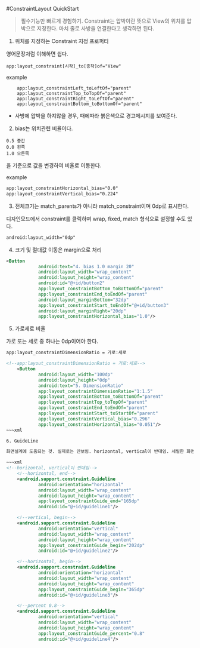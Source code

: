 #ConstraintLayout QuickStart
> 필수기능만 빠르게 경험하기. Constraint는 압박이란 뜻으로 View의 위치를 압박으로 지정한다. 마치 줄로 사방을 연결한다고 생각하면 된다. 

1. 위치를 지정하는 Constraint 지정 프로퍼티 

영어문장처럼 이해하면 쉽다. 
~~~
app:layout_constraint[시작]_to[종착]of="View"
~~~

example
~~~
    app:layout_constraintLeft_toLeftOf="parent"
    app:layout_constraintTop_toTopOf="parent"
    app:layout_constraintRight_toLeftOf="parent"
    app:layout_constraintBottom_toBottomOf="parent"
~~~

- 사방에 압박을 하지않을 경우, 때에따라 붉은색으로 경고메시지를 보여준다. 

2. bias는 위치관련 비율이다. 

~~~
0.5 중간 
0.0 왼쪽 
1.0 오른쪽 
~~~
을 기준으로 값을 변경하여 비율로 이동한다. 

example

~~~xml
app:layout_constraintHorizontal_bias="0.0"
app:layout_constraintVertical_bias="0.224"
~~~

3. 전체크기는 match_parents가 아니라 match_constraint이며 0dp로 표시한다. 

디자인모드에서 constraint를 클릭하며 wrap, fixed, match 형식으로 설정할 수도 있다. 

~~~xml
android:layout_width="0dp"
~~~

4. 크기 및 절대값 이동은 margin으로 처리

~~~xml
<Button
            android:text="4. bias 1.0 margin 20"
            android:layout_width="wrap_content"
            android:layout_height="wrap_content"
            android:id="@+id/button2"
            app:layout_constraintBottom_toBottomOf="parent"
            app:layout_constraintEnd_toEndOf="parent"
            android:layout_marginBottom="32dp"
            app:layout_constraintStart_toEndOf="@+id/button3"
            android:layout_marginRight="20dp"
            app:layout_constraintHorizontal_bias="1.0"/>
~~~

5. 가로세로 비율 

가로 또는 세로 중 하나는 0dp이어야 한다.  
~~~xml
app:layout_constraintDimensionRatio = 가로:세로
~~~

~~~xml
<!--app:layout_constraintDimensionRatio = 가로:세로-->
    <Button
            android:layout_width="100dp"
            android:layout_height="0dp"
            android:text="5. DimensionRatio"
            app:layout_constraintDimensionRatio="1:1.5"
            app:layout_constraintBottom_toBottomOf="parent"
            app:layout_constraintTop_toTopOf="parent"
            app:layout_constraintEnd_toEndOf="parent"
            app:layout_constraintStart_toStartOf="parent"
            app:layout_constraintVertical_bias="0.296"
            app:layout_constraintHorizontal_bias="0.051"/>
~~~xml

6. GuideLine

화면설계에 도움되는 것. 실제로는 안보임. horizontal, vertical이 반대임. 세밀한 화면을 설계할 것이라면 사용하기를 권장함. 

~~~xml
<!--horizontal, vertical이 반대임-->
    <!--horizontal, end-->
    <android.support.constraint.Guideline
            android:orientation="horizontal"
            android:layout_width="wrap_content"
            android:layout_height="wrap_content"
            app:layout_constraintGuide_end="165dp"
            android:id="@+id/guideline1"/>

    <!--vertical, begin-->
    <android.support.constraint.Guideline
            android:orientation="vertical"
            android:layout_width="wrap_content"
            android:layout_height="wrap_content"
            app:layout_constraintGuide_begin="202dp"
            android:id="@+id/guideline2"/>

    <!--horizontal, begin-->
    <android.support.constraint.Guideline
            android:orientation="horizontal"
            android:layout_width="wrap_content"
            android:layout_height="wrap_content"
            app:layout_constraintGuide_begin="365dp"
            android:id="@+id/guideline3"/>

    <!--percent 0.8-->
    <android.support.constraint.Guideline
            android:orientation="vertical"
            android:layout_width="wrap_content"
            android:layout_height="wrap_content"
            app:layout_constraintGuide_percent="0.8"
            android:id="@+id/guideline4"/>
~~~
